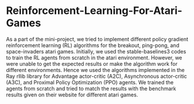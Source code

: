 # Reinforcement-Learning-For-Atari-Games
As a part of the mini-project, we tried to implement different policy gradient reinforcement learning
(RL) algorithms for the breakout, ping-pong, and space-invaders atari games. Initially, we used
the stable-baselines3 codes to train the RL agents from scratch in the atari environment. However,
we were unable to get the expected results or make the algorithm work for different environments.
Hence we used the algorithms implemented in the Ray rllib library for Advantage actor-critic (A2C),
Asynchronous actor-critic (A3C), and Proximal Policy Optimization (PPO) agents. We trained the
agents from scratch and tried to match the results with the benchmark results given on their website
for different atari games.
